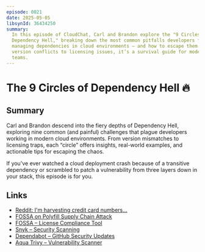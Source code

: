 ```yaml
---
episode: 0021
date: 2025-05-05
libsynId: 36434250
summary:
  In this episode of CloudChat, Carl and Brandon explore the "9 Circles of
  Dependency Hell," breaking down the most common pitfalls developers face when
  managing dependencies in cloud environments — and how to escape them. From
  version conflicts to licensing issues, it’s a survival guide for modern cloud
  teams.
---
```


# The 9 Circles of Dependency Hell 🔥

## Summary

Carl and Brandon descend into the fiery depths of Dependency Hell, exploring
nine common (and painful) challenges that plague developers working in modern
cloud environments. From version mismatches to licensing traps, each “circle”
offers insights, real-world examples, and actionable tips for escaping the
chaos.

If you’ve ever watched a cloud deployment crash because of a transitive
dependency or scrambled to patch a vulnerability from three layers down in your
stack, this episode is for you.

## Links

- [Reddit: I'm harvesting credit card numbers…](https://www.reddit.com/r/javascript/comments/7oke31/im_harvesting_credit_card_numbers_and_passwords/)
- [FOSSA on Polyfill Supply Chain Attack](https://fossa.com/blog/polyfill-supply-chain-attack-details-fixes/)
- [FOSSA – License Compliance Tool](https://fossa.com/)
- [Snyk – Security Scanning](https://snyk.io/)
- [Dependabot – GitHub Security Updates](https://github.com/dependabot)
- [Aqua Trivy – Vulnerability Scanner](https://aquasecurity.github.io/trivy/)
